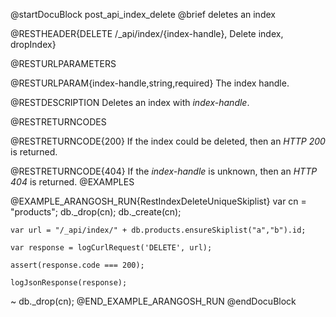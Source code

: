 
@startDocuBlock post_api_index_delete
@brief deletes an index

@RESTHEADER{DELETE /_api/index/{index-handle}, Delete index, dropIndex}

@RESTURLPARAMETERS

@RESTURLPARAM{index-handle,string,required}
The index handle.

@RESTDESCRIPTION
Deletes an index with *index-handle*.

@RESTRETURNCODES

@RESTRETURNCODE{200}
If the index could be deleted, then an *HTTP 200* is
returned.

@RESTRETURNCODE{404}
If the *index-handle* is unknown, then an *HTTP 404* is returned.
@EXAMPLES

@EXAMPLE_ARANGOSH_RUN{RestIndexDeleteUniqueSkiplist}
    var cn = "products";
    db._drop(cn);
    db._create(cn);

    var url = "/_api/index/" + db.products.ensureSkiplist("a","b").id;

    var response = logCurlRequest('DELETE', url);

    assert(response.code === 200);

    logJsonResponse(response);
  ~ db._drop(cn);
@END_EXAMPLE_ARANGOSH_RUN
@endDocuBlock

